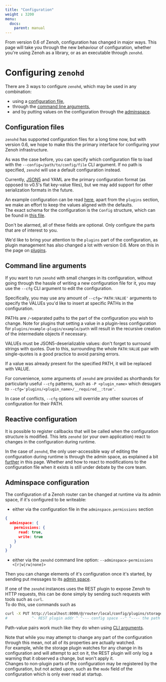 ```yaml
---
title: "Configuration"
weight : 3200
menu:
  docs:
    parent: manual
---
```


From version 0.6 of Zenoh, configuration has changed in major ways. This page will take you through the new behaviour of configuration, whether you're using Zenoh as a library, or as an executable through `zenohd`.

# Configuring `zenohd` 
There are 3 ways to configure `zenohd`, which may be used in any combination:
* using a [configuration file](#configuration-files),
* through the [command line arguments](#command-line-arguments),
* and by putting values on the configuration through the [adminspace](#adminspace-configuration).

## Configuration files
`zenohd` has supported configuration files for a long time now, but with version 0.6, we hope to make this the primary interface for configuring your Zenoh infrastructure.

As was the case before, you can specify which configuration file to load with the `--config=/path/to/config/file` CLI argument.
If no path is specified, `zenohd` will use a default configuration instead.

Currently, [JSON5](https://json5.org) and YAML are the primary configuration format (as opposed to v0.5's flat key-value files), but we may add support for other serialization formats in the future.

An example configuration can be read [here](https://github.com/eclipse-zenoh/zenoh/blob/master/DEFAULT_CONFIG.json5), apart from the `plugins` section, we make an effort to keep the values aligned with the defaults.  
The exact schema for the configuration is the `Config` structure, which can be found in [this file](https://github.com/eclipse-zenoh/zenoh/blob/master/commons/zenoh-config/src/lib.rs).

Don't be alarmed, all of these fields are optional. Only configure the parts that are of interest to you.

We'd like to bring your attention to the `plugins` part of the configuration, as plugin management has also changed a lot with version 0.6.
More on this in the page on [plugins](../plugins).

## Command line arguments
If you want to run `zenohd` with small changes in its configuration, without going through the hassle of writing a new configuration file for it, you may use the `--cfg` CLI argument to edit the configuration.

Specifically, you may use any amount of `--cfg='PATH:VALUE'` arguments to specify the VALUEs you'd like to insert at specific PATHs in the configuration.

PATHs are `/`-separated paths to the part of the configuration you wish to change.
Note for plugins that setting a value in a plugin-less configuration for `plugins/example-plugin/example/path` will result in the recursive creation of the intermediate objects if necessary.

VALUEs must be JSON5-deserializable values: don't forget to surround strings with quotes. Due to this, surrounding the whole `PATH:VALUE` pair with single-quotes is a good practice to avoid parsing errors.

If a value was already present for the specified PATH, it will be replaced with VALUE.

For convenience, some arguments of `zenohd` are provided as shorthands for particularly useful `--cfg` patterns, such as `-P <plugin_name>` which desugars to `--cfg='plugins/<plugin_name>/__required__:true'`.

In case of conflicts, `--cfg` options will override any other sources of configuration for their PATH.

## Reactive configuration
It is possible to register callbacks that will be called when the configuration structure is modified. This lets `zenohd` (or your own application) react to changes in the configuration during runtime.

In the case of `zenohd`, the only user-accessible way of editing the configuration during runtime is through the admin space, as explained a bit [further](#adminspace-configuration) in this page. Whether and how to react to modifications to the configuration file when it exists is still under debate by the core team.

## Adminspace configuration
The configuration of a Zenoh router can be changed at runtime via its admin space, if it's configured to be writeable:
 - either via the configuration file in the `adminspace.permissions` section
```json
{
  adminspace: {
    permissions: {
      read: true,
      write: true
    }
  }
}
```
 - either via the `zenohd` command line option: `--adminspace-permissions <[r|w|rw|none]>`

Then you can change elements of it's configuration once it's started, by sending put messages to its [admin space](../abstractions#admin-space).

If one of the `zenohd` instances uses the REST plugin to expose Zenoh to HTTP requests, this can be done simply by sending such requests with tools such as `curl`.  
To do this, use commands such as 
```bash
curl -X PUT http://localhost:8000/@/router/local/config/plugins/storage_manager/storages/my-storage -d '{key_expr:"demo/mystore/**", volume:{id:"memory"}}'
#           ^- REST plugin addr ^ ^--- config space --^ ^---- the path to the configured value ---^    ^-------------- the value to insert ----------------^
```

Path-value pairs work much like they do when using [CLI arguments](#command-line-arguments).

Note that while you may attempt to change any part of the configuration through this mean, not all of its properties are actually watched.  
For example, while the storage plugin watches for any change in its configuration and will attempt to act on it, the REST plugin will only log a warning that it observed a change, but won't apply it.  
Changes to non-plugin parts of the configuration may be registered by the configuration, but not acted upon, such as the `mode` field of the configuration which is only ever read at startup.
